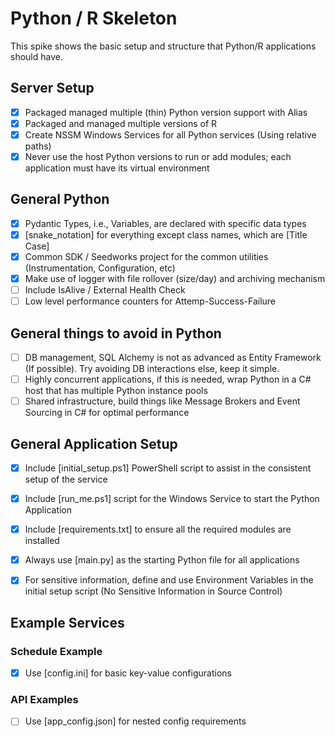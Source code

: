 # Python / R Skeleton
This spike shows the basic setup and structure that Python/R applications should have.

## Server Setup
- [x] Packaged managed multiple (thin) Python version support with Alias
- [x] Packaged and managed multiple versions of R
- [x] Create NSSM Windows Services for all Python services (Using relative paths)
- [x] Never use the host Python versions to run or add modules; each application must have its virtual environment

## General Python
- [x] Pydantic Types, i.e., Variables, are declared with specific data types
- [x] [snake_notation] for everything except class names, which are [Title Case]
- [x] Common SDK / Seedworks project for the common utilities (Instrumentation, Configuration, etc)
- [x] Make use of logger with file rollover (size/day) and archiving mechanism
- [ ] Include IsAlive / External Health Check
- [ ] Low level performance counters for Attemp-Success-Failure

## General things to avoid in Python
- [ ] DB management, SQL Alchemy is not as advanced as Entity Framework (If possible). Try avoiding DB interactions else, keep it simple.
- [ ] Highly concurrent applications, if this is needed, wrap Python in a C# host that has multiple Python instance pools
- [ ] Shared infrastructure, build things like Message Brokers and Event Sourcing in C# for optimal performance 

## General Application Setup
- [x] Include [initial_setup.ps1] PowerShell script to assist in the consistent setup of the service
- [x] Include [run_me.ps1] script for the Windows Service to start the Python Application
- [x] Include [requirements.txt] to ensure all the required modules are installed
- [x] Always use [main.py] as the starting Python file for all applications
- [x] For sensitive information, define and use Environment Variables in the initial setup script (No Sensitive Information in Source Control)


## Example Services

### Schedule Example
- [x] Use [config.ini] for basic key-value configurations

### API Examples
- [ ]  Use [app_config.json] for nested config requirements

